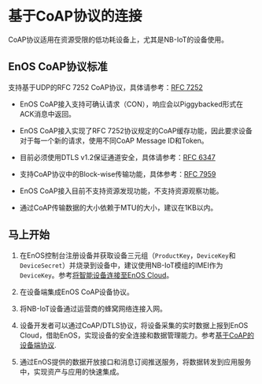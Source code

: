 # 基于CoAP协议的连接

CoAP协议适用在资源受限的低功耗设备上，尤其是NB-IoT的设备使用。

## EnOS CoAP协议标准

支持基于UDP的RFC 7252 CoAP协议，具体请参考：[RFC 7252](https://tools.ietf.org/html/rfc7252)

- EnOS CoAP接入支持可确认请求（CON），响应会以Piggybacked形式在ACK消息中返回。

- EnOS CoAP接入实现了RFC 7252协议规定的CoAP缓存功能，因此要求设备对于每一个新的请求，使用不同CoAP Message ID和Token。

- 目前必须使用DTLS v1.2保证通道安全，具体请参考：[RFC 6347](https://tools.ietf.org/html/rfc6347)

- 支持CoAP协议中的Block-wise传输功能，具体参考：[RFC 7959](https://tools.ietf.org/html/rfc7959)

- EnOS CoAP接入目前不支持资源发现功能，不支持资源观察功能。

- 通过CoAP传输数据的大小依赖于MTU的大小，建议在1KB以内。

## 马上开始

1.  在EnOS控制台注册设备并获取设备三元组（`ProductKey`，`DeviceKey`和`DeviceSecret`）并烧录到设备中，建议使用NB-IoT模组的IMEI作为`DeviceKey`。参考[将智能设备连接至EnOS Cloud](../quickstart/gettingstarted_device_connection)。

2.  在设备端集成EnOS CoAP设备协议。

3.  将NB-IoT设备通过运营商的蜂窝网络连接入网。

4.  设备开发者可以通过CoAP/DTLS协议，将设备采集的实时数据上报到EnOS Cloud，借助EnOS，实现设备的安全连接和数据管理能力。参考[基于CoAP的设备端协议](../reference/coap/index).

5.  通过EnOS提供的数据开放接口和消息订阅推送服务，将数据转发到应用服务中，实现资产与应用的快速集成。


